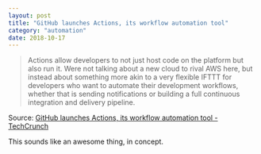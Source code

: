 ```yaml
---
layout: post
title: "GitHub launches Actions, its workflow automation tool"
category: "automation"
date: 2018-10-17
---
```


> Actions allow developers to not just host code on the platform but also run it. Were not talking about a new cloud to rival AWS here, but instead about something more akin to a very flexible IFTTT for developers who want to automate their development workflows, whether that is sending notifications or building a full continuous integration and delivery pipeline.

Source: [GitHub launches Actions, its workflow automation tool - TechCrunch](https://techcrunch.com/2018/10/16/github-launches-actions-its-workflow-automation-tool/)

This sounds like an awesome thing, in concept.
